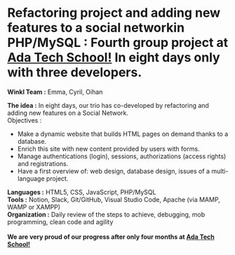 # Refactoring project and adding new features to a social networkin PHP/MySQL : Fourth group project at <a href="https://adatechschool.fr/" target="_blank">Ada Tech School!</a> In eight days only with three developers.
**Winkl Team :** Emma, Cyril, Oihan<br>

**The idea :** In eight days, our trio has co-developed by refactoring and adding new features on a Social Network.<br>
Objectives :
- Make a dynamic website that builds HTML pages on demand thanks to a database.
- Enrich this site with new content provided by users with forms.
- Manage authentications (login), sessions, authorizations (access rights) and registrations.
- Have a first overview of: web design, database design, issues of a multi-language project.

**Languages    :** HTML5, CSS, JavaScript, PHP/MySQL<br>
**Tools        :** Notion, Slack, Git/GitHub, Visual Studio Code, Apache (via MAMP, WAMP or XAMPP)<br>
**Organization :** Daily review of the steps to achieve, debugging, mob programming, clean code and agility<br><br>
**We are very proud of our progress after only four months at <a href="https://adatechschool.fr/" target="_blank">Ada Tech School!</a>**
